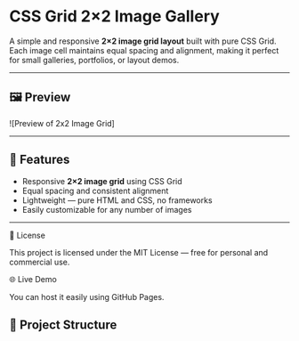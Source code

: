 
# CSS Grid 2×2 Image Gallery

A simple and responsive **2×2 image grid layout** built with pure CSS Grid.  
Each image cell maintains equal spacing and alignment, making it perfect for small galleries, portfolios, or layout demos.

---

## 🖼️ Preview

![Preview of 2x2 Image Grid]

---

## 🚀 Features

- Responsive **2×2 image grid** using CSS Grid  
- Equal spacing and consistent alignment  
- Lightweight — pure HTML and CSS, no frameworks  
- Easily customizable for any number of images  

---
🪪 License

This project is licensed under the MIT License — free for personal and commercial use.

🌐 Live Demo

You can host it easily using GitHub Pages.
## 📁 Project Structure

